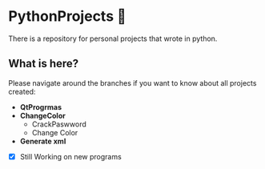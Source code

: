 # PythonProjects :snake:

There is a repository for personal projects that wrote in python.

## What is here?
Please navigate around the branches if you want to know about all projects created:

- **QtProgrmas**
- **ChangeColor**
    - CrackPaswword
    - Change Color
- **Generate xml**

- [X] Still Working on new programs


